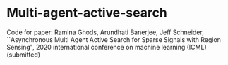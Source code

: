 # Multi-agent-active-search
Code for paper: Ramina Ghods, Arundhati Banerjee, Jeff Schneider, ``Asynchronous Multi Agent Active Search for Sparse Signals with Region Sensing",  2020 international conference on machine learning (ICML) (submitted)
